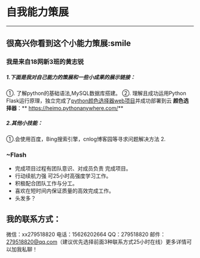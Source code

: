 # 自我能力策展

------------


## 很高兴你看到这个小能力策展:smile

### 我是来自18网新3班的黄志锐

##### 1.下面是我对自己能力的策展和一些小成果的展示链接：

①. 了解python的基础语法,MySQL数据库搭建。
②. 理解且成功运用Python Flask运行原理，独立完成了[python颜色选择器web项目][1]并成功部署到云
**颜色选择器**：** https://heimo.pythonanywhere.com/**
##### 2.其他小技能：
①.会使用百度，Bing搜索引擎，cnlog博客园等寻求问题解决方法
2.
### **~Flash**
-  完成项目过程有团队意识、对成员负责 完成项目。
- 行动续航力强 可25小时高强度学习工作。
- 积极配合团队工作与分工。
-  喜欢在短时间内保证质量的高效完成工作。
- 头发多？ 

## 我的联系方式：
微信：xx279518820
电话：15626202664
QQ：279518820
邮件：279518820@qq.com（建议优先选择前面3种联系方式25小时在线）更多详情可以加我私聊！


  [1]: https://heimo.pythonanywhere.com/
